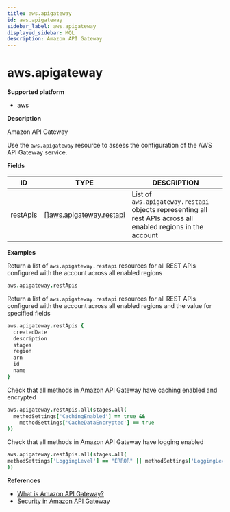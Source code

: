 ```yaml
---
title: aws.apigateway
id: aws.apigateway
sidebar_label: aws.apigateway
displayed_sidebar: MQL
description: Amazon API Gateway
---
```


# aws.apigateway

**Supported platform**

- aws

**Description**

Amazon API Gateway

Use the `aws.apigateway` resource to assess the configuration of the AWS API Gateway service.

**Fields**

| ID       | TYPE                                                          | DESCRIPTION                                                                                                   |
| -------- | ------------------------------------------------------------- | ------------------------------------------------------------------------------------------------------------- |
| restApis | &#91;&#93;[aws.apigateway.restapi](aws.apigateway.restapi.md) | List of `aws.apigateway.restapi` objects representing all rest APIs across all enabled regions in the account |

**Examples**

Return a list of `aws.apigateway.restapi` resources for all REST APIs configured with the account across all enabled regions

```coffeescript
aws.apigateway.restApis
```

Return a list of `aws.apigateway.restapi` resources for all REST APIs configured with the account across all enabled regions and the value for specified fields

```coffeescript
aws.apigateway.restApis {
  createdDate
  description
  stages
  region
  arn
  id
  name
}
```

Check that all methods in Amazon API Gateway have caching enabled and encrypted

```coffeescript
aws.apigateway.restApis.all(stages.all(
  methodSettings['CachingEnabled'] == true &&
    methodSettings['CacheDataEncrypted'] == true
))
```

Check that all methods in Amazon API Gateway have logging enabled

```coffeescript
aws.apigateway.restApis.all(stages.all(
methodSettings['LoggingLevel'] == "ERROR" || methodSettings['LoggingLevel'] == "INFO"
))
```

**References**

- [What is Amazon API Gateway?](https://docs.aws.amazon.com/apigateway/latest/developerguide/welcome.html)
- [Security in Amazon API Gateway](https://docs.aws.amazon.com/apigateway/latest/developerguide/security.html)
